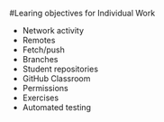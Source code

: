 #Learing objectives for Individual Work

* Network activity
* Remotes
* Fetch/push
* Branches
* Student repositories
* GitHub Classroom
* Permissions
* Exercises
* Automated testing
